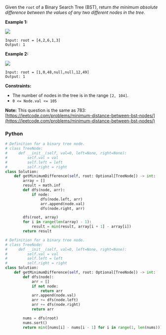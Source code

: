 Given the  `root`  of a Binary Search Tree (BST), return  _the minimum absolute difference between the values of any two different nodes in the tree_.

**Example 1:**

![](https://assets.leetcode.com/uploads/2021/02/05/bst1.jpg)
```
Input: root = [4,2,6,1,3]
Output: 1
```

**Example 2:**

![](https://assets.leetcode.com/uploads/2021/02/05/bst2.jpg)
```
Input: root = [1,0,48,null,null,12,49]
Output: 1
```

**Constraints:**

-   The number of nodes in the tree is in the range  `[2, 104]`.
-   `0 <= Node.val <= 105`

**Note:**  This question is the same as 783:  [https://leetcode.com/problems/minimum-distance-between-bst-nodes/](https://leetcode.com/problems/minimum-distance-between-bst-nodes/)


### Python
```python
# Definition for a binary tree node.
# class TreeNode:
#     def __init__(self, val=0, left=None, right=None):
#         self.val = val
#         self.left = left
#         self.right = right
class Solution:
    def getMinimumDifference(self, root: Optional[TreeNode]) -> int:
        array = []
        result = math.inf
        def dfs(node, arr):
            if node:
                dfs(node.left, arr)
                arr.append(node.val)
                dfs(node.right, arr)

        dfs(root, array)
        for i in range(len(array) - 1):
            result = min(result, array[i + 1] - array[i])
        return result
```

```python
# Definition for a binary tree node.
# class TreeNode:
#     def __init__(self, val=0, left=None, right=None):
#         self.val = val
#         self.left = left
#         self.right = right
class Solution:
    def getMinimumDifference(self, root: Optional[TreeNode]) -> int:
        def dfs(node):
            arr = []
            if not node:
                return arr
            arr.append(node.val)
            arr += dfs(node.left)
            arr += dfs(node.right)
            return arr

        nums = dfs(root)
        nums.sort()
        return min([nums[i] - nums[i - 1] for i in range(1, len(nums))])
```